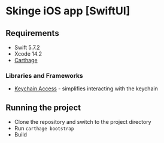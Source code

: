 # Skinge iOS app [SwiftUI]

## Requirements
- Swift 5.7.2
- Xcode 14.2
- [Carthage](https://github.com/Carthage/Carthage#quick-start)

### Libraries and Frameworks
- [Keychain Access](https://github.com/kishikawakatsumi/KeychainAccess) - simplifies interacting with the keychain

## Running the project
- Clone the repository and switch to the project directory
- Run `carthage bootstrap`
- Build
